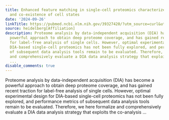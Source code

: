 ```yaml
---
title: Enhanced feature matching in single-cell proteomics characterizes IFN-γ response
  and co-existence of cell states
date: '2024-09-26'
linkTitle: https://pubmed.ncbi.nlm.nih.gov/39327420/?utm_source=curl&utm_medium=rss&utm_campaign=pubmed-2&utm_content=1FakS-2QOkCT8HsMOQP1bCRQ4YzyumYOmxmF0moLsQ3dFB1E9V&fc=20220326224207&ff=20240927184334&v=2.18.0.post9+e462414
source: heidelberg[Affiliation]
description: Proteome analysis by data-independent acquisition (DIA) has become a
  powerful approach to obtain deep proteome coverage, and has gained recent traction
  for label-free analysis of single cells. However, optimal experimental design for
  DIA-based single-cell proteomics has not been fully explored, and performance metrics
  of subsequent data analysis tools remain to be evaluated. Therefore, we here formalize
  and comprehensively evaluate a DIA data analysis strategy that exploits the co-analysis
  ...
disable_comments: true
---
```

Proteome analysis by data-independent acquisition (DIA) has become a powerful approach to obtain deep proteome coverage, and has gained recent traction for label-free analysis of single cells. However, optimal experimental design for DIA-based single-cell proteomics has not been fully explored, and performance metrics of subsequent data analysis tools remain to be evaluated. Therefore, we here formalize and comprehensively evaluate a DIA data analysis strategy that exploits the co-analysis ...